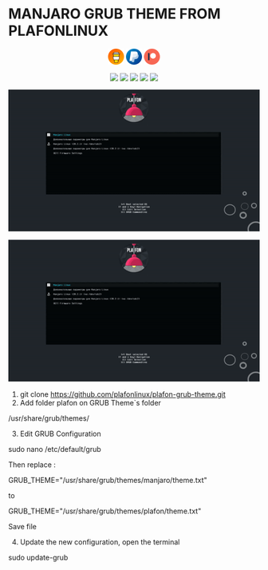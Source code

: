 # MANJARO GRUB THEME FROM PLAFONLINUX

<p align="center">
<a href="https://www.donationalerts.com/r/donplafon"><img width="32px" src="https://raw.githubusercontent.com/adi1090x/files/master/other/1.png" alt="Buy Me A Coffee - Купить мне кофе"></a>
<a href="https://www.paypal.com/paypalme/godofgnome"><img width="32px" src="https://raw.githubusercontent.com/adi1090x/files/master/other/3.png" alt="Support me on Paypal"></a>
<a href=""><img width="32px" src="https://raw.githubusercontent.com/adi1090x/files/master/other/4.png" alt="Support me on Patreon"></a>
</p>

<p align="center">
  <img src="https://img.shields.io/badge/Maintained%3F-Yes-green?style=flat-square">
  <img src="https://img.shields.io/github/license/plafonlinux/plafon-manjaro-grub-theme?style=flat-square">
  <img src="https://img.shields.io/github/stars/plafonlinux/plafon-manjaro-grub-theme?style=flat-square">
  <img src="https://img.shields.io/github/forks/plafonlinux/plafon-manjaro-grub-theme?color=teal&style=flat-square">
  <img src="https://img.shields.io/github/issues/plafonlinux/plafon-manjaro-grub-theme?color=violet&style=flat-square">
</p>

![gif](https://github.com/plafonlinux/plafon-manjaro-grub-theme/blob/main/preview.gif) <br />

![GitHub Logo](preview.gif)

 
01. git clone https://github.com/plafonlinux/plafon-grub-theme.git
02. Add folder plafon on GRUB Theme`s folder

/usr/share/grub/themes/

03. Edit GRUB Configuration

sudo nano /etc/default/grub

Then replace :

GRUB_THEME="/usr/share/grub/themes/manjaro/theme.txt"

to 

GRUB_THEME="/usr/share/grub/themes/plafon/theme.txt"

Save file

04. Update the new configuration, open the terminal 

sudo update-grub

